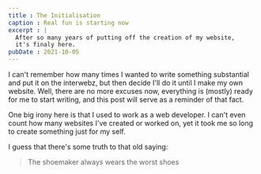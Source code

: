 ```yaml
---
title : The Initialisation
caption : Real fun is starting now
excerpt : |
  After so many years of putting off the creation of my website,
  it's finaly here.
pubDate : 2021-10-05
---
```


I can't remember how many times I wanted to write something substantial and put
it on the interwebz, but then decide I'll do it until I make my own website.
Well, there are no more excuses now, everything is (mostly) ready for me to
start writing, and this post will serve as a reminder of that fact.

One big irony here is that I used to work as a web developer. I can't even count
how many websites I've created or worked on, yet it took me so long to create
something just for my self.

I guess that there's some truth to that old saying:

> The shoemaker always wears the worst shoes
